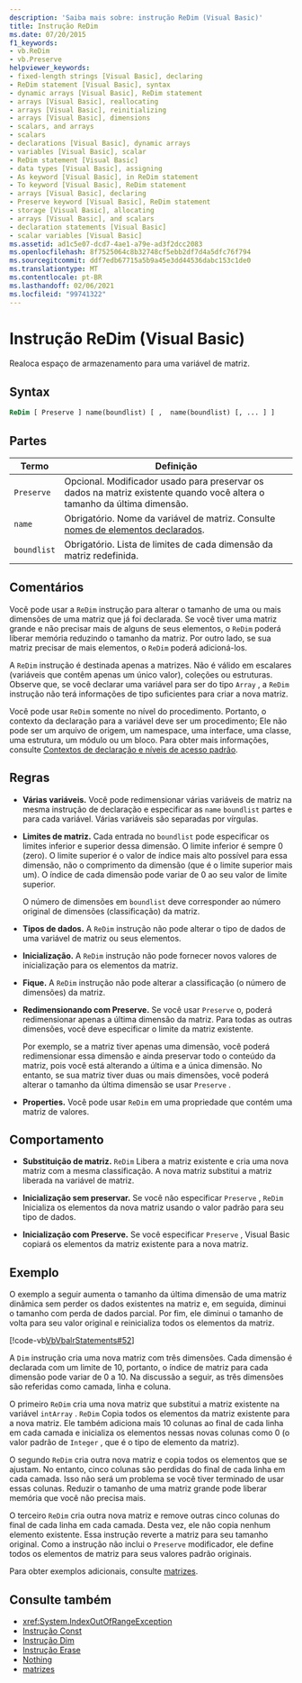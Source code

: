 ```yaml
---
description: 'Saiba mais sobre: instrução ReDim (Visual Basic)'
title: Instrução ReDim
ms.date: 07/20/2015
f1_keywords:
- vb.ReDim
- vb.Preserve
helpviewer_keywords:
- fixed-length strings [Visual Basic], declaring
- ReDim statement [Visual Basic], syntax
- dynamic arrays [Visual Basic], ReDim statement
- arrays [Visual Basic], reallocating
- arrays [Visual Basic], reinitializing
- arrays [Visual Basic], dimensions
- scalars, and arrays
- scalars
- declarations [Visual Basic], dynamic arrays
- variables [Visual Basic], scalar
- ReDim statement [Visual Basic]
- data types [Visual Basic], assigning
- As keyword [Visual Basic], in ReDim statement
- To keyword [Visual Basic], ReDim statement
- arrays [Visual Basic], declaring
- Preserve keyword [Visual Basic], ReDim statement
- storage [Visual Basic], allocating
- arrays [Visual Basic], and scalars
- declaration statements [Visual Basic]
- scalar variables [Visual Basic]
ms.assetid: ad1c5e07-dcd7-4ae1-a79e-ad3f2dcc2083
ms.openlocfilehash: 8f7525064c8b32748cf5ebb2df7d4a5dfc76f794
ms.sourcegitcommit: ddf7edb67715a5b9a45e3dd44536dabc153c1de0
ms.translationtype: MT
ms.contentlocale: pt-BR
ms.lasthandoff: 02/06/2021
ms.locfileid: "99741322"
---
```

# <a name="redim-statement-visual-basic"></a>Instrução ReDim (Visual Basic)

Realoca espaço de armazenamento para uma variável de matriz.  
  
## <a name="syntax"></a>Syntax  
  
```vb  
ReDim [ Preserve ] name(boundlist) [ ,  name(boundlist) [, ... ] ]  
```  
  
## <a name="parts"></a>Partes  
  
|Termo|Definição|  
|----------|----------------|  
|`Preserve`|Opcional. Modificador usado para preservar os dados na matriz existente quando você altera o tamanho da última dimensão.|  
|`name`|Obrigatório. Nome da variável de matriz. Consulte [nomes de elementos declarados](../../programming-guide/language-features/declared-elements/declared-element-names.md).|  
|`boundlist`|Obrigatório. Lista de limites de cada dimensão da matriz redefinida.|  
  
## <a name="remarks"></a>Comentários  

 Você pode usar a `ReDim` instrução para alterar o tamanho de uma ou mais dimensões de uma matriz que já foi declarada. Se você tiver uma matriz grande e não precisar mais de alguns de seus elementos, o `ReDim` poderá liberar memória reduzindo o tamanho da matriz. Por outro lado, se sua matriz precisar de mais elementos, o `ReDim` poderá adicioná-los.  
  
 A `ReDim` instrução é destinada apenas a matrizes. Não é válido em escalares (variáveis que contêm apenas um único valor), coleções ou estruturas. Observe que, se você declarar uma variável para ser do tipo `Array` , a `ReDim` instrução não terá informações de tipo suficientes para criar a nova matriz.  
  
 Você pode usar `ReDim` somente no nível do procedimento. Portanto, o contexto da declaração para a variável deve ser um procedimento; Ele não pode ser um arquivo de origem, um namespace, uma interface, uma classe, uma estrutura, um módulo ou um bloco. Para obter mais informações, consulte [Contextos de declaração e níveis de acesso padrão](declaration-contexts-and-default-access-levels.md).  
  
## <a name="rules"></a>Regras  
  
- **Várias variáveis.** Você pode redimensionar várias variáveis de matriz na mesma instrução de declaração e especificar as `name` `boundlist` partes e para cada variável. Várias variáveis são separadas por vírgulas.  
  
- **Limites de matriz.** Cada entrada no `boundlist` pode especificar os limites inferior e superior dessa dimensão. O limite inferior é sempre 0 (zero). O limite superior é o valor de índice mais alto possível para essa dimensão, não o comprimento da dimensão (que é o limite superior mais um). O índice de cada dimensão pode variar de 0 ao seu valor de limite superior.  
  
     O número de dimensões em `boundlist` deve corresponder ao número original de dimensões (classificação) da matriz.  
  
- **Tipos de dados.** A `ReDim` instrução não pode alterar o tipo de dados de uma variável de matriz ou seus elementos.  
  
- **Inicialização.** A `ReDim` instrução não pode fornecer novos valores de inicialização para os elementos da matriz.  
  
- **Fique.** A `ReDim` instrução não pode alterar a classificação (o número de dimensões) da matriz.  
  
- **Redimensionando com Preserve.** Se você usar `Preserve` o, poderá redimensionar apenas a última dimensão da matriz. Para todas as outras dimensões, você deve especificar o limite da matriz existente.  
  
     Por exemplo, se a matriz tiver apenas uma dimensão, você poderá redimensionar essa dimensão e ainda preservar todo o conteúdo da matriz, pois você está alterando a última e a única dimensão. No entanto, se sua matriz tiver duas ou mais dimensões, você poderá alterar o tamanho da última dimensão se usar `Preserve` .  
  
- **Properties.** Você pode usar `ReDim` em uma propriedade que contém uma matriz de valores.  
  
## <a name="behavior"></a>Comportamento  
  
- **Substituição de matriz.** `ReDim` Libera a matriz existente e cria uma nova matriz com a mesma classificação. A nova matriz substitui a matriz liberada na variável de matriz.  
  
- **Inicialização sem preservar.** Se você não especificar `Preserve` , `ReDim` Inicializa os elementos da nova matriz usando o valor padrão para seu tipo de dados.  
  
- **Inicialização com Preserve.** Se você especificar `Preserve` , Visual Basic copiará os elementos da matriz existente para a nova matriz.  
  
## <a name="example"></a>Exemplo  

 O exemplo a seguir aumenta o tamanho da última dimensão de uma matriz dinâmica sem perder os dados existentes na matriz e, em seguida, diminui o tamanho com perda de dados parcial. Por fim, ele diminui o tamanho de volta para seu valor original e reinicializa todos os elementos da matriz.  
  
 [!code-vb[VbVbalrStatements#52](~/samples/snippets/visualbasic/VS_Snippets_VBCSharp/VbVbalrStatements/VB/Class1.vb#52)]  
  
 A `Dim` instrução cria uma nova matriz com três dimensões. Cada dimensão é declarada com um limite de 10, portanto, o índice de matriz para cada dimensão pode variar de 0 a 10. Na discussão a seguir, as três dimensões são referidas como camada, linha e coluna.  
  
 O primeiro `ReDim` cria uma nova matriz que substitui a matriz existente na variável `intArray` . `ReDim` Copia todos os elementos da matriz existente para a nova matriz. Ele também adiciona mais 10 colunas ao final de cada linha em cada camada e inicializa os elementos nessas novas colunas como 0 (o valor padrão de `Integer` , que é o tipo de elemento da matriz).  
  
 O segundo `ReDim` cria outra nova matriz e copia todos os elementos que se ajustam. No entanto, cinco colunas são perdidas do final de cada linha em cada camada. Isso não será um problema se você tiver terminado de usar essas colunas. Reduzir o tamanho de uma matriz grande pode liberar memória que você não precisa mais.  
  
 O terceiro `ReDim` cria outra nova matriz e remove outras cinco colunas do final de cada linha em cada camada. Desta vez, ele não copia nenhum elemento existente. Essa instrução reverte a matriz para seu tamanho original. Como a instrução não inclui o `Preserve` modificador, ele define todos os elementos de matriz para seus valores padrão originais.  
  
 Para obter exemplos adicionais, consulte [matrizes](../../programming-guide/language-features/arrays/index.md).  
  
## <a name="see-also"></a>Consulte também

- <xref:System.IndexOutOfRangeException>
- [Instrução Const](const-statement.md)
- [Instrução Dim](dim-statement.md)
- [Instrução Erase](erase-statement.md)
- [Nothing](../nothing.md)
- [matrizes](../../programming-guide/language-features/arrays/index.md)
